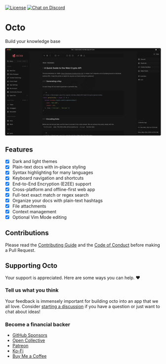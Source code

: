 [![License](https://img.shields.io/github/license/voraciousdev/octo?color=blue&style=for-the-badge)](https://github.com/voraciousdev/octo/blob/main/LICENSE)
[![Chat on Discord](https://img.shields.io/discord/776165182560403547?color=blue&style=for-the-badge)](https://voracious.link/chat)

# Octo

Build your knowledge base

[![screenshot](public/img/screenshot.png)](https://octo.app)

## Features

- [x] Dark and light themes
- [x] Plain-text docs with in-place styling
- [x] Syntax highlighting for many languages
- [x] Keyboard navigation and shortcuts
- [x] End-to-End Encryption (E2EE) support
- [x] Cross-platform and offline-first web app
- [x] Full-text exact match or regex search
- [x] Organize your docs with plain-text hashtags
- [x] File attachments
- [x] Context management
- [x] Optional Vim Mode editing

## Contributions

Please read the [Contributing Guide](https://github.com/voraciousdev/octo/blob/main/CONTRIBUTING.md) and the [Code of Conduct](https://voracious.link/code-of-conduct) before making a Pull Request.

## Supporting Octo

Your support is appreciated. Here are some ways you can help. ♥️

### Tell us what you think

Your feedback is immensely important for building octo into an app that we all love. Consider [starting a discussion](https://github.com/voraciousdev/octo/discussions) if you have a question or just want to chat about ideas!

### Become a financial backer

- [GitHub Sponsors](https://github.com/sponsors/voraciousdev)
- [Open Collective](https://opencollective.com/voracious)
- [Patreon](https://patreon.com/voraciousdev)
- [Ko-Fi](https://ko-fi.com/voraciousdev)
- [Buy Me a Coffee](https://www.buymeacoffee.com/voraciousdev)
